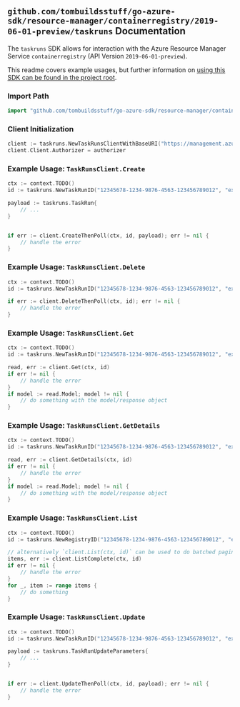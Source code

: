 
## `github.com/tombuildsstuff/go-azure-sdk/resource-manager/containerregistry/2019-06-01-preview/taskruns` Documentation

The `taskruns` SDK allows for interaction with the Azure Resource Manager Service `containerregistry` (API Version `2019-06-01-preview`).

This readme covers example usages, but further information on [using this SDK can be found in the project root](https://github.com/tombuildsstuff/go-azure-sdk/tree/main/docs).

### Import Path

```go
import "github.com/tombuildsstuff/go-azure-sdk/resource-manager/containerregistry/2019-06-01-preview/taskruns"
```


### Client Initialization

```go
client := taskruns.NewTaskRunsClientWithBaseURI("https://management.azure.com")
client.Client.Authorizer = authorizer
```


### Example Usage: `TaskRunsClient.Create`

```go
ctx := context.TODO()
id := taskruns.NewTaskRunID("12345678-1234-9876-4563-123456789012", "example-resource-group", "registryValue", "taskRunValue")

payload := taskruns.TaskRun{
	// ...
}


if err := client.CreateThenPoll(ctx, id, payload); err != nil {
	// handle the error
}
```


### Example Usage: `TaskRunsClient.Delete`

```go
ctx := context.TODO()
id := taskruns.NewTaskRunID("12345678-1234-9876-4563-123456789012", "example-resource-group", "registryValue", "taskRunValue")

if err := client.DeleteThenPoll(ctx, id); err != nil {
	// handle the error
}
```


### Example Usage: `TaskRunsClient.Get`

```go
ctx := context.TODO()
id := taskruns.NewTaskRunID("12345678-1234-9876-4563-123456789012", "example-resource-group", "registryValue", "taskRunValue")

read, err := client.Get(ctx, id)
if err != nil {
	// handle the error
}
if model := read.Model; model != nil {
	// do something with the model/response object
}
```


### Example Usage: `TaskRunsClient.GetDetails`

```go
ctx := context.TODO()
id := taskruns.NewTaskRunID("12345678-1234-9876-4563-123456789012", "example-resource-group", "registryValue", "taskRunValue")

read, err := client.GetDetails(ctx, id)
if err != nil {
	// handle the error
}
if model := read.Model; model != nil {
	// do something with the model/response object
}
```


### Example Usage: `TaskRunsClient.List`

```go
ctx := context.TODO()
id := taskruns.NewRegistryID("12345678-1234-9876-4563-123456789012", "example-resource-group", "registryValue")

// alternatively `client.List(ctx, id)` can be used to do batched pagination
items, err := client.ListComplete(ctx, id)
if err != nil {
	// handle the error
}
for _, item := range items {
	// do something
}
```


### Example Usage: `TaskRunsClient.Update`

```go
ctx := context.TODO()
id := taskruns.NewTaskRunID("12345678-1234-9876-4563-123456789012", "example-resource-group", "registryValue", "taskRunValue")

payload := taskruns.TaskRunUpdateParameters{
	// ...
}


if err := client.UpdateThenPoll(ctx, id, payload); err != nil {
	// handle the error
}
```
